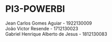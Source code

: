 # PI3-POWERBI
Jean Carlos Gomes Aguiar - 1922130009 <br />
João Victor Resende - 1712130023 <br />
Gabriel Henrique Alberto de Jesus - 1812130083 <br />

